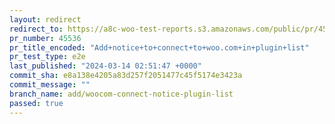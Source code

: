 ```yaml
---
layout: redirect
redirect_to: https://a8c-woo-test-reports.s3.amazonaws.com/public/pr/45536/e2e/index.html
pr_number: 45536
pr_title_encoded: "Add+notice+to+connect+to+woo.com+in+plugin+list"
pr_test_type: e2e
last_published: "2024-03-14 02:51:47 +0000"
commit_sha: e8a138e4205a83d257f2051477c45f5174e3423a
commit_message: ""
branch_name: add/woocom-connect-notice-plugin-list
passed: true
---
```

